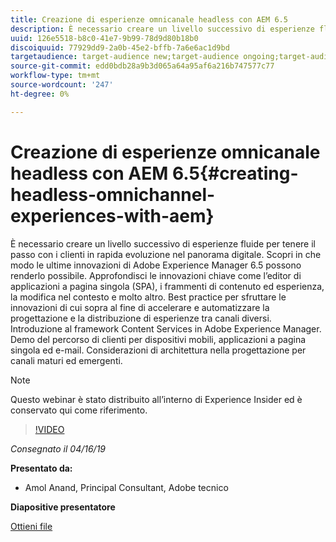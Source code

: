 ```yaml
---
title: Creazione di esperienze omnicanale headless con AEM 6.5
description: È necessario creare un livello successivo di esperienze fluide per tenere il passo con i clienti in rapida evoluzione nel panorama digitale. Scopri in che modo le ultime innovazioni di Adobe Experience Manager 6.5 possono renderlo possibile. Approfondisci le innovazioni chiave come l’editor di applicazioni a pagina singola (SPA), i frammenti di contenuto ed esperienza, la modifica nel contesto e molto altro. Best practice per sfruttare le innovazioni di cui sopra al fine di accelerare e automatizzare la progettazione e la distribuzione di esperienze tra canali diversi. Introduzione al framework Content Services in Adobe Experience Manager. Demo del percorso di clienti per dispositivi mobili, applicazioni a pagina singola ed e-mail. Considerazioni di architettura nella progettazione per canali maturi ed emergenti.
uuid: 126e5518-b8c0-41e7-9b99-78d9d80b18b0
discoiquuid: 77929dd9-2a0b-45e2-bffb-7a6e6ac1d9bd
targetaudience: target-audience new;target-audience ongoing;target-audience upgrader
source-git-commit: edd0bdb28a9b3d065a64a95af6a216b747577c77
workflow-type: tm+mt
source-wordcount: '247'
ht-degree: 0%

---
```


# Creazione di esperienze omnicanale headless con AEM 6.5{#creating-headless-omnichannel-experiences-with-aem}

È necessario creare un livello successivo di esperienze fluide per tenere il passo con i clienti in rapida evoluzione nel panorama digitale. Scopri in che modo le ultime innovazioni di Adobe Experience Manager 6.5 possono renderlo possibile. Approfondisci le innovazioni chiave come l’editor di applicazioni a pagina singola (SPA), i frammenti di contenuto ed esperienza, la modifica nel contesto e molto altro. Best practice per sfruttare le innovazioni di cui sopra al fine di accelerare e automatizzare la progettazione e la distribuzione di esperienze tra canali diversi. Introduzione al framework Content Services in Adobe Experience Manager. Demo del percorso di clienti per dispositivi mobili, applicazioni a pagina singola ed e-mail. Considerazioni di architettura nella progettazione per canali maturi ed emergenti.

>[!NOTE]
>
>Questo webinar è stato distribuito all’interno di Experience Insider ed è conservato qui come riferimento.

>[!VIDEO](https://video.tv.adobe.com/v/27088/?quality=9)

*Consegnato il 04/16/19*

**Presentato da:**

* Amol Anand, Principal Consultant, Adobe tecnico

**Diapositive presentatore**

[Ottieni file](assets/headless-omnichannelwebinar04162019.pdf)
